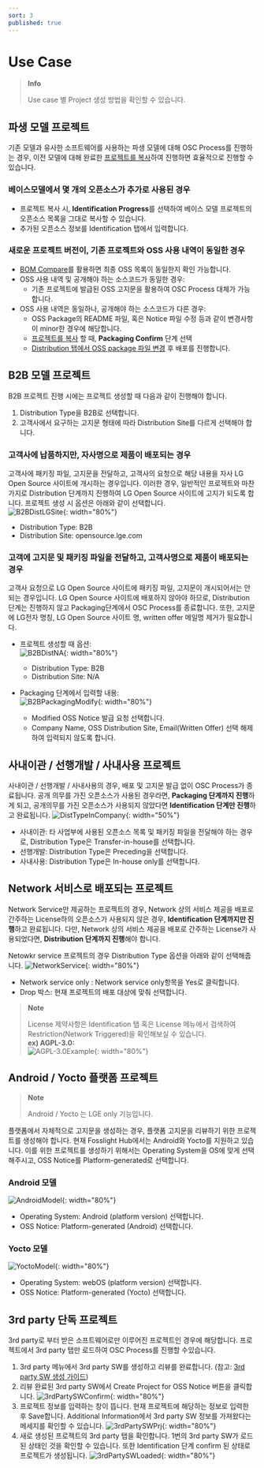 ```yaml
---
sort: 3
published: true
---
```


# Use Case
> **Info**
>
> Use case 별 Project 생성 방법을 확인할 수 있습니다.

## 파생 모델 프로젝트
기존 모델과 유사한 소프트웨어를 사용하는 파생 모델에 대해 OSC Process를 진행하는 경우, 
이전 모델에 대해 완료한 [프로젝트를 복사](./2_project.md#프로젝트-재사용하기-프로젝트-복사)하여 진행하면 효율적으로 진행할 수 있습니다.

### 베이스모델에서 몇 개의 오픈소스가 추가로 사용된 경우
- 프로젝트 복사 시, **Identification Progress**를 선택하여 베이스 모델 프로젝트의 오픈소스 목록을 그대로 복사할 수 있습니다.
- 추가된 오픈소스 정보를 Identification 탭에서 입력합니다.

### 새로운 프로젝트 버전이, 기존 프로젝트와 OSS 사용 내역이 동일한 경우
- [BOM Compare](./2_project.md#프로젝트-간-bom-비교-bom-compare)를 활용하면 최종 OSS 목록이 동일한지 확인 가능합니다.
- OSS 사용 내역 및 공개해야 하는 소스코드가 동일한 경우:
  - 기존 프로젝트에 발급된 OSS 고지문을 활용하여 OSC Process 대체가 가능합니다.
- OSS 사용 내역은 동일하나, 공개해야 하는 소스코드가 다른 경우:
  - OSS Package의 README 파일, 혹은 Notice 파일 수정 등과 같이 변경사항이 minor한 경우에 해당합니다.
  - [프로젝트를 복사](./2_project.md#프로젝트-재사용하기-프로젝트-복사) 할 때, **Packaging Confirm** 단계 선택
  - [Distribution 탭에서 OSS package 파일 변경](./2_project.md#oss-package-수정) 후 배포를 진행합니다.


## B2B 모델 프로젝트
B2B 프로젝트 진행 시에는 프로젝트 생성할 때 다음과 같이 진행해야 합니다.
1. Distribution Type을 B2B로 선택합니다.
2. 고객사에서 요구하는 고지문 형태에 따라 Distribution Site를 다르게 선택해야 합니다.


### 고객사에 납품하지만, 자사명으로 제품이 배포되는 경우
고객사에 패키징 파일, 고지문을 전달하고, 고객사의 요청으로 해당 내용을 자사 LG Open Source 사이트에 개시하는 경우입니다.
이러한 경우, 일반적인 프로젝트와 마찬가지로 Distribution 단계까지 진행하여 LG Open Source 사이트에 고지가 되도록 합니다.
프로젝트 생성 시 옵션은 아래와 같이 선택합니다. <br/>
![B2BDistLGSite](images/usecase/dist_type/b2b_dist_lgsite.png){: width="80%"}
- Distribution Type: B2B
- Distribution Site: opensource.lge.com

### 고객에 고지문 및 패키징 파일을 전달하고, 고객사명으로 제품이 배포되는 경우
고객사 요청으로 LG Open Source 사이트에 패키징 파일, 고지문이 개시되어서는 안되는 경우입니다.
LG Open Source 사이트에 배포하지 않아야 하므로, Distribution 단계는 진행하지 않고 Packaging단계에서 OSC Process를 종료합니다. 
또한, 고지문에 LG전자 명칭, LG Open Source 사이트 명, written offer 메일명 제거가 필요합니다. 
- 프로젝트 생성할 때 옵션: <br/>
![B2BDistNA](images/usecase/dist_type/b2b_dist_na.png){: width="80%"}
  - Distribution Type: B2B
  - Distribution Site: N/A

- Packaging 단계에서 입력할 내용: <br/>
![B2BPackagingModify](images/usecase/dist_type/b2b_packaging_modify.png){: width="80%"}
  - Modified OSS Notice 발급 요청 선택합니다.
  - Company Name, OSS Distribution Site, Email(Written Offer) 선택 해제하여 입력되지 않도록 합니다.

## 사내이관 / 선행개발 / 사내사용 프로젝트
사내이관 / 선행개발 / 사내사용의 경우, 배포 및 고지문 발급 없이 OSC Process가 종료됩니다.
공개 의무를 가진 오픈소스가 사용된 경우라면, **Packaging 단계까지 진행**하게 되고,
공개의무를 가진 오픈소스가 사용되지 않았다면 **Identification 단계만 진행**하고 완료됩니다.
![DistTypeInCompany](images/usecase/dist_type/transfer_preceding_inhouse.png){: width="50%"}
- 사내이관: 타 사업부에 사용된 오픈소스 목록 및 패키징 파일을 전달해야 하는 경우로, Distribution Type은 Transfer-in-house를 선택합니다.
- 선행개발: Distribution Type은 Preceding을 선택합니다.
- 사내사용: Distribution Type은 In-house only를 선택합니다.


## Network 서비스로 배포되는 프로젝트
Network Service만 제공하는 프로젝트의 경우, Network 상의 서비스 제공을 배포로 간주하는 License하의 오픈소스가 사용되지 않은 경우,
**Identification 단계까지만 진행**하고 완료됩니다. 다만, Network 상의 서비스 제공을 배포로 간주하는 License가 사용되었다면, 
**Distribution 단계까지 진행**해야 합니다.

Netowkr service 프로젝트의 경우 Distribution Type 옵션을 아래와 같이 선택해줍니다.
![NetworkService](images/usecase/dist_type/network_service_yes.png){: width="80%"}
- Network service only : Network service only항목을 Yes로 클릭합니다.
- Drop 박스: 현재 프로젝트의 배포 대상에 맞춰 선택합니다.


> **Note**
>
> License 제약사항은 Identification 탭 혹은 License 메뉴에서 검색하여 
> Restriction(Network Triggered)을 확인해보실 수 있습니다.<br/>
> **ex) AGPL-3.0:** <br/>
> ![AGPL-3.0Example](images/usecase/dist_type/network_restriction.png){: width="80%"}


## Android / Yocto 플랫폼 프로젝트
> **Note**
>
> Android / Yocto 는 LGE only 기능입니다.

플랫폼에서 자체적으로 고지문을 생성하는 경우, 플랫폼 고지문을 리뷰하기 위한 프로젝트를 생성해야 합니다.
현재 Fosslight Hub에서는 Android와 Yocto를 지원하고 있습니다.
이를 위한 프로젝트를 생성하기 위해서는 Operating System을 OS에 맞게 선택해주시고, OSS Notice를 Platform-generated로 선택합니다.

### Android 모델
![AndroidModel](images/usecase/dist_type/android_prj.png){: width="80%"}
- Operating System: Android (platform version) 선택합니다.
- OSS Notice: Platform-generated (Android) 선택합니다.

### Yocto 모델
![YoctoModel](images/usecase/dist_type/yocto_prj.png){: width="80%"}
- Operating System: webOS (platform version) 선택합니다.
- OSS Notice: Platform-generated (Yocto) 선택합니다.
 

## 3rd party 단독 프로젝트
3rd party로 부터 받은 소프트웨어로만 이루어진 프로젝트인 경우에 해당합니다. 
프로젝트에서 3rd party 탭만 로드하여 OSC Process를 진행할 수있습니다.

1. 3rd party 메뉴에서 3rd party SW를 생성하고 리뷰를 완료합니다. (참고: [3rd party SW 생성 가이드](../menu/5_third-party.md))
2. 리뷰 완료된 3rd party SW에서 Create Project for OSS Notice 버튼을 클릭합니다.
![3rdPartySWConfirm](images/usecase/dist_type/3rdsw_only.png){: width="80%"}
3. 프로젝트 정보를 입력하는 창이 뜹니다. 현재 프로젝트에 해당하는 정보로 입력한 후 Save합니다. 
   Additional Information에서 3rd party SW 정보를 가져왔다는 메세지를 확인할 수 있습니다.
![3rdPartySWPrj](images/usecase/dist_type/3rdsw_new_prj.png){: width="80%"}
4. 새로 생성된 프로젝트의 3rd party 탭을 확인합니다. 
   1번의 3rd party SW가 로드된 상태인 것을 확인할 수 있습니다. 또한 Identification 단계 confirm 된 상태로 프로젝트가 생성됩니다.
![3rdPartySWLoaded](images/usecase/dist_type/3rdsw_prj_loaded.png){: width="80%"}

